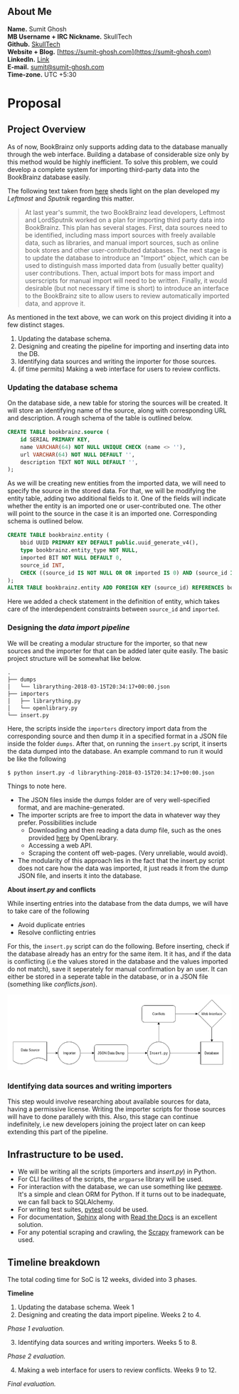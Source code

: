 ## About Me

__Name.__ Sumit Ghosh  
__MB Username + IRC Nickname.__ SkullTech  
__Github.__ [SkullTech](https://github.com/SkullTech)  
__Website + Blog.__ [https://sumit-ghosh.com](https://sumit-ghosh.com)  
__LinkedIn.__ [Link](https://www.linkedin.com/in/sumit-ghosh-skulltech/)  
__E-mail.__ sumit@sumit-ghosh.com  
__Time-zone.__ UTC +5:30  

# Proposal

## Project Overview

As of now, BookBrainz only supports adding data to the database manually through the web interface. Building a database of considerable size only by this method would be highly inefficient. To solve this problem, we could develop a complete system for importing third-party data into the BookBrainz database easily. 

The following text taken from [here](https://wiki.musicbrainz.org/Development/Summer_of_Code/2018/BookBrainz) sheds light on the plan developed my _Leftmost_ and _Sputnik_ regarding this matter.

> At last year's summit, the two BookBrainz lead developers, Leftmost and LordSputnik worked on a plan for importing third party data into BookBrainz. This plan has several stages. First, data sources need to be identified, including mass import sources with freely available data, such as libraries, and manual import sources, such as online book stores and other user-contributed databases. The next stage is to update the database to introduce an "Import" object, which can be used to distinguish mass imported data from (usually better quality) user contributions. Then, actual import bots for mass import and userscripts for manual import will need to be written. Finally, it would desirable (but not necessary if time is short) to introduce an interface to the BookBrainz site to allow users to review automatically imported data, and approve it.


As mentioned in the text above, we can work on this project dividing it into a few distinct stages. 

1. Updating the database schema.
2. Designing and creating the pipeline for importing and inserting data into the DB.
3. Identifying data sources and writing the importer for those sources.
4. (if time permits) Making a web interface for users to review conflicts.

### Updating the database schema

On the database side, a new table for storing the sources will be created. It will store an identifying name of the source, along with corresponding URL and description. A rough schema of the table is outlined below.

```sql
CREATE TABLE bookbrainz.source (
	id SERIAL PRIMARY KEY,
	name VARCHAR(64) NOT NULL UNIQUE CHECK (name <> ''),
	url VARCHAR(64) NOT NULL DEFAULT '',
	description TEXT NOT NULL DEFAULT '',
);
```

As we will be creating new entities from the imported data, we will need to specify the source in the stored data. For that, we will be modifying the entity table, adding two additional fields to it. One of the fields will indicate whether the entity is an imported one or user-contributed one. The other will point to the source in the case it is an imported one. Corresponding schema is outlined below. 

```sql
CREATE TABLE bookbrainz.entity (
	bbid UUID PRIMARY KEY DEFAULT public.uuid_generate_v4(),
	type bookbrainz.entity_type NOT NULL,
	imported BIT NOT NULL DEFAULT 0,
	source_id INT,
	CHECK ((source_id IS NOT NULL OR OR imported IS 0) AND (source_id IS NULL OR imported IS 1))
);
ALTER TABLE bookbrainz.entity ADD FOREIGN KEY (source_id) REFERENCES bookbrainz.source (id);
```

Here we added a check statement in the definition of entity, which takes care of the interdependent constraints between `source_id` and `imported`.

### Designing the _data import pipeline_

We will be creating a modular structure for the importer, so that new sources and the importer for that can be added later quite easily. The basic project structure will be somewhat like below.

```
.
├── dumps
│   └── librarything-2018-03-15T20:34:17+00:00.json
├── importers
│   ├── librarything.py
│   └── openlibrary.py
└── insert.py
```

Here, the scripts inside the `importers` directory import data from the corresponding source and then dump it in a specified format in a JSON file inside the folder `dumps`. After that, on running the `insert.py` script, it inserts the data dumped into the database. An example command to run it would be like the following
```console
$ python insert.py -d librarything-2018-03-15T20:34:17+00:00.json
```

Things to note here.
- The JSON files inside the dumps folder are of very well-specified format, and are machine-generated.
- The importer scripts are free to import the data in whatever way they prefer. Possibilities include
    - Downloading and then reading a data dump file, such as the ones provided [here](https://openlibrary.org/developers/dumps) by OpenLibrary.
    - Accessing a web API.
    - Scraping the content off web-pages. (Very unreliable, would avoid).
- The modularity of this approach lies in the fact that the insert.py script does not care how the data was imported, it just reads it from the dump JSON file, and inserts it into the database.

__About *insert.py* and conflicts__

While inserting entries into the database from the data dumps, we will have to take care of the following
- Avoid duplicate entries
- Resolve conflicting entries

For this, the `insert.py` script can do the following. Before inserting, check if the database already has an entry for the same item. It it has, and if the data is conflicting (i.e the values stored in the database and the values imported do not match), save it seperately for manual confirmation by an user. It can either be stored in a seperate table in the database, or in a JSON file (something like _conflicts.json_). 

![Pipeline](images/pipeline.png)

### Identifying data sources and writing importers

This step would involve researching about available sources for data, having a permissive license. Writing the importer scripts for those sources will have to done parallely with this. Also, this stage can continue indefinitely, i.e new developers joining the project later on can keep extending this part of the pipeline.

## Infrastructure to be used.

- We will be writing all the scripts (importers and _insert.py_) in Python.
- For CLI facilites of the scripts, the `argparse` library will be used.
- For interaction with the database, we can use something like [peewee](http://peewee-orm.com). It's a simple and clean ORM for Python. If it turns out to be inadequate, we can fall back to SQLAlchemy.
- For writing test suites, [pytest](https://pytest.org) could be used.
- For documentation, [Sphinx](http://sphinx-doc.org) along with [Read the Docs](https://readthedocs.org/) is an excellent solution.
- For any potential scraping and crawling, the [Scrapy](https://scrapy.org/) framework can be used.

## Timeline breakdown

The total coding time for SoC is 12 weeks, divided into 3 phases. 

__Timeline__

1. Updating the database schema. Week 1
2. Designing and creating the data import pipeline. Weeks 2 to 4.

_Phase 1 evaluation._

3. Identifying data sources and writing importers. Weeks 5 to 8.

_Phase 2 evaluation._

4. Making a web interface for users to review conflicts. Weeks 9 to 12.

_Final evaluation._
